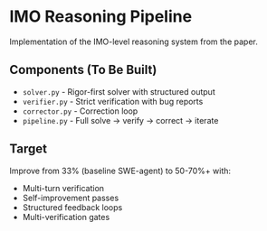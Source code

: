 # IMO Reasoning Pipeline

Implementation of the IMO-level reasoning system from the paper.

## Components (To Be Built)

- `solver.py` - Rigor-first solver with structured output
- `verifier.py` - Strict verification with bug reports  
- `corrector.py` - Correction loop
- `pipeline.py` - Full solve → verify → correct → iterate

## Target

Improve from 33% (baseline SWE-agent) to 50-70%+ with:
- Multi-turn verification
- Self-improvement passes
- Structured feedback loops
- Multi-verification gates
